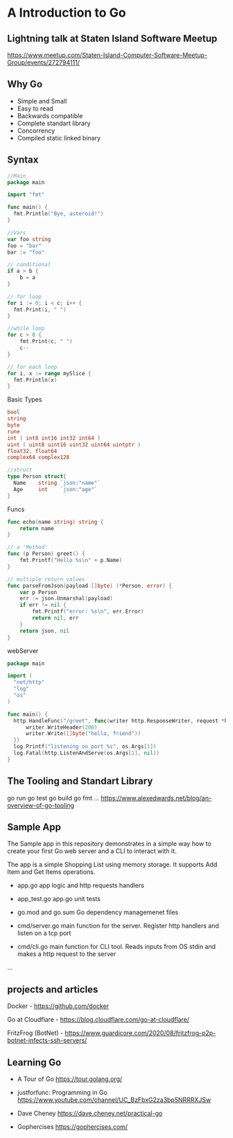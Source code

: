 # A Introduction to Go

## Lightning talk at Staten Island Software Meetup

https://www.meetup.com/Staten-Island-Computer-Software-Meetup-Group/events/272794111/

## Why Go

- Simple and Small
- Easy to read
- Backwards compatible
- Complete standart library
- Concorrency
- Compiled static linked binary

## Syntax

```go
//Main
package main

import "fmt"

func main() {
  fmt.Println("Bye, asteroid!")
}

//Vars
var foo string
foo = "bar"
bar := "foo"

// conditional
if a > b {
    b = a
}

// for loop
for i := 0; i < c; i++ {
  fmt.Print(i, " ")
}

//while loop
for c > 0 {
    fmt.Print(c, " ")
    c--
}

// for each loop
for i, x := range mySlice {
  fmt.Println(x)
}
```

Basic Types
```go
bool
string
byte
rune
int ( int8 int16 int32 int64 )
uint ( uint8 uint16 uint32 uint64 uintptr )
float32, float64
complex64 complex128

//struct
type Person struct{
  Name    string `json:"name"`
  Age     int    `json:"age"`
}
```

Funcs
```go
func echo(name string) string {
    return name
}

// a 'Method'
func (p Person) greet() {
    fmt.Printf("Hello %s\n" + p.Name)
}

// multiple return values
func parseFromJson(payload []byte) (*Person, error) {
    var p Person
    err := json.Unmarshal(payload)
    if err != nil {
        fmt.Printf("error: %s\n", err.Error)
        return nil, err
    }
    return json, nil
}
```

webServer
```go
package main

import (
  "net/http"
  "log"
  "os"
)

func main() {
  http.HandleFunc("/greet", func(writer http.ResponseWriter, request *http.Request) {
      writer.WriteHeader(200)
      writer.Write([]byte("hello, friend"))
  })
  log.Printf("listening on port %s", os.Args[1])
  log.Fatal(http.ListenAndServe(os.Args[1], nil))
}
```

## The Tooling and Standart Library

go run
go test
go build
go fmt
...
https://www.alexedwards.net/blog/an-overview-of-go-tooling

## Sample App

The Sample app in this repository demonstrates in a simple way how to create your first Go web server and a CLI to interact with it.

The app is a simple Shopping List using memory storage. It supports Add Item and Get Items operations.

- app.go
  app logic and http requests handlers

- app_test.go
  app.go unit tests

- go.mod and go.sum
  Go dependency managemenet files

- cmd/server.go
  main function for the server. Register http handlers and listen on a tcp port

- cmd/cli.go
  main function for CLI tool. Reads inputs from OS stdin and makes a http request to the server

...

## projects and articles

Docker - https://github.com/docker

Go at Cloudflare - https://blog.cloudflare.com/go-at-cloudflare/

FritzFrog (BotNet) - https://www.guardicore.com/2020/08/fritzfrog-p2p-botnet-infects-ssh-servers/

## Learning Go

- A Tour of Go
https://tour.golang.org/

- justforfunc: Programming in Go
https://www.youtube.com/channel/UC_BzFbxG2za3bp5NRRRXJSw

- Dave Cheney
https://dave.cheney.net/practical-go

- Gophercises
https://gophercises.com/